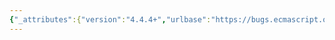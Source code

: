 ```yaml
---
{"_attributes":{"version":"4.4.4+","urlbase":"https://bugs.ecmascript.org/","maintainer":"dherman@mozilla.com"},"bug":{"bug_id":3265,"creation_ts":"2014-10-08 11:37:00 -0700","short_desc":"19.2.3.2 Function.prototype.bind: Drop \"bound\" prefix for already bound functions?","delta_ts":"2015-02-06 17:59:49 -0800","product":"Draft for 6th Edition","component":"technical issue","version":"Rev 27: August 24, 2014 Draft","rep_platform":"All","op_sys":"All","bug_status":"RESOLVED","resolution":"WONTFIX","priority":"Normal","bug_severity":"normal","everconfirmed":true,"reporter":{"uid":"andrebargull","name":"André Bargull"},"assigned_to":{"uid":"allen","name":"Allen Wirfs-Brock"},"long_desc":[{"commentid":10288,"comment_count":0,"who":{"uid":"andrebargull","name":"André Bargull"},"bug_when":"2014-10-08 11:37:45 -0700","thetext":"19.2.3.2 Function.prototype.bind ( thisArg , ...args)  \n\n`(function f(){}).bind().bind().bind().name` currently returns \"bound bound bound f\". Maybe it should just return \"bound f\" instead? From a usability point of view, repeating \"bound\" for every bound function level seems rather distracting.\n\nThere are some open issues here, like should \"bound\" only be dropped if the target name already starts with \"bound\" or should it be dropped for all bound functions, etc. ?"},{"commentid":10306,"comment_count":1,"who":{"uid":"allen","name":"Allen Wirfs-Brock"},"bug_when":"2014-10-09 12:13:24 -0700","thetext":"I don't see why the extra \"bound\"s are an issue.  This is primarily used for debugging and the fact that a function has been bound multiple times may be useful debugging information.\n\nMay be you should bring this up on es-discuss and see if anybody else has strong opinions of this."}]}}
---
```

